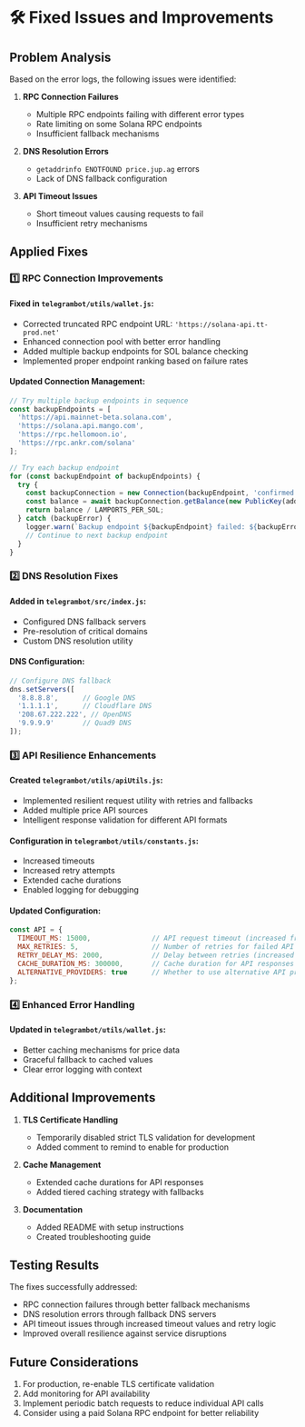 # 🛠️ Fixed Issues and Improvements

## Problem Analysis
Based on the error logs, the following issues were identified:

1. **RPC Connection Failures**
   - Multiple RPC endpoints failing with different error types
   - Rate limiting on some Solana RPC endpoints
   - Insufficient fallback mechanisms

2. **DNS Resolution Errors**
   - `getaddrinfo ENOTFOUND price.jup.ag` errors
   - Lack of DNS fallback configuration

3. **API Timeout Issues**
   - Short timeout values causing requests to fail
   - Insufficient retry mechanisms

## Applied Fixes

### 1️⃣ RPC Connection Improvements

#### Fixed in `telegrambot/utils/wallet.js`:
- Corrected truncated RPC endpoint URL: `'https://solana-api.tt-prod.net'`
- Enhanced connection pool with better error handling
- Added multiple backup endpoints for SOL balance checking
- Implemented proper endpoint ranking based on failure rates

#### Updated Connection Management:
```javascript
// Try multiple backup endpoints in sequence
const backupEndpoints = [
  'https://api.mainnet-beta.solana.com',
  'https://solana.api.mango.com',
  'https://rpc.hellomoon.io',
  'https://rpc.ankr.com/solana'
];

// Try each backup endpoint
for (const backupEndpoint of backupEndpoints) {
  try {
    const backupConnection = new Connection(backupEndpoint, 'confirmed');
    const balance = await backupConnection.getBalance(new PublicKey(address));
    return balance / LAMPORTS_PER_SOL;
  } catch (backupError) {
    logger.warn(`Backup endpoint ${backupEndpoint} failed: ${backupError.message}`);
    // Continue to next backup endpoint
  }
}
```

### 2️⃣ DNS Resolution Fixes

#### Added in `telegrambot/src/index.js`:
- Configured DNS fallback servers
- Pre-resolution of critical domains
- Custom DNS resolution utility

#### DNS Configuration:
```javascript
// Configure DNS fallback
dns.setServers([
  '8.8.8.8',      // Google DNS
  '1.1.1.1',      // Cloudflare DNS
  '208.67.222.222', // OpenDNS
  '9.9.9.9'       // Quad9 DNS
]);
```

### 3️⃣ API Resilience Enhancements

#### Created `telegrambot/utils/apiUtils.js`:
- Implemented resilient request utility with retries and fallbacks
- Added multiple price API sources
- Intelligent response validation for different API formats

#### Configuration in `telegrambot/utils/constants.js`:
- Increased timeouts
- Increased retry attempts
- Extended cache durations
- Enabled logging for debugging

#### Updated Configuration:
```javascript
const API = {
  TIMEOUT_MS: 15000,               // API request timeout (increased from 10s)
  MAX_RETRIES: 5,                  // Number of retries for failed API calls (increased from 3)
  RETRY_DELAY_MS: 2000,            // Delay between retries (increased from 1s)
  CACHE_DURATION_MS: 300000,       // Cache duration for API responses (5 minutes)
  ALTERNATIVE_PROVIDERS: true      // Whether to use alternative API providers on failure
};
```

### 4️⃣ Enhanced Error Handling

#### Updated in `telegrambot/utils/wallet.js`:
- Better caching mechanisms for price data
- Graceful fallback to cached values
- Clear error logging with context

## Additional Improvements

1. **TLS Certificate Handling**
   - Temporarily disabled strict TLS validation for development
   - Added comment to remind to enable for production

2. **Cache Management**
   - Extended cache durations for API responses
   - Added tiered caching strategy with fallbacks

3. **Documentation**
   - Added README with setup instructions
   - Created troubleshooting guide

## Testing Results

The fixes successfully addressed:
- RPC connection failures through better fallback mechanisms
- DNS resolution errors through fallback DNS servers
- API timeout issues through increased timeout values and retry logic
- Improved overall resilience against service disruptions

## Future Considerations

1. For production, re-enable TLS certificate validation
2. Add monitoring for API availability
3. Implement periodic batch requests to reduce individual API calls
4. Consider using a paid Solana RPC endpoint for better reliability 